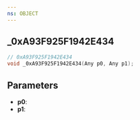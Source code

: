 ```yaml
---
ns: OBJECT
---
```

## _0xA93F925F1942E434

```c
// 0xA93F925F1942E434
void _0xA93F925F1942E434(Any p0, Any p1);
```

## Parameters
* **p0**:
* **p1**:
